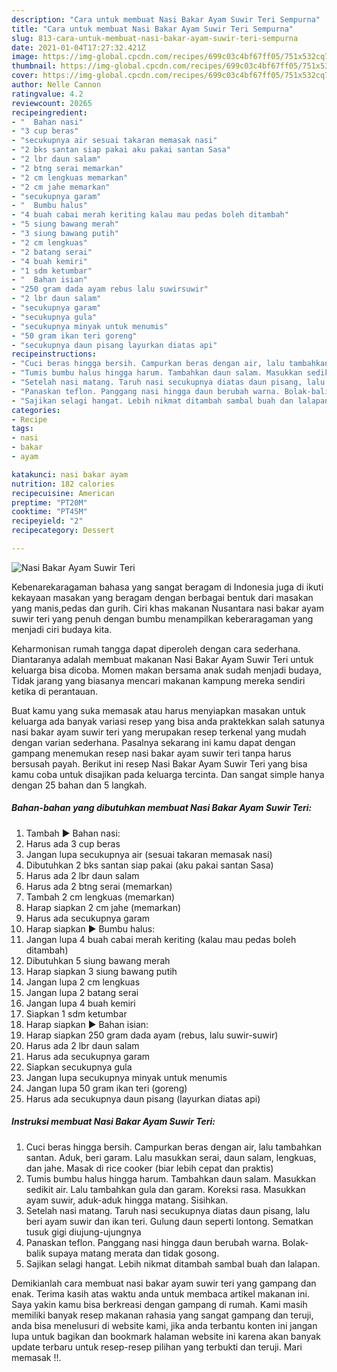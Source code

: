 ```yaml
---
description: "Cara untuk membuat Nasi Bakar Ayam Suwir Teri Sempurna"
title: "Cara untuk membuat Nasi Bakar Ayam Suwir Teri Sempurna"
slug: 813-cara-untuk-membuat-nasi-bakar-ayam-suwir-teri-sempurna
date: 2021-01-04T17:27:32.421Z
image: https://img-global.cpcdn.com/recipes/699c03c4bf67ff05/751x532cq70/nasi-bakar-ayam-suwir-teri-foto-resep-utama.jpg
thumbnail: https://img-global.cpcdn.com/recipes/699c03c4bf67ff05/751x532cq70/nasi-bakar-ayam-suwir-teri-foto-resep-utama.jpg
cover: https://img-global.cpcdn.com/recipes/699c03c4bf67ff05/751x532cq70/nasi-bakar-ayam-suwir-teri-foto-resep-utama.jpg
author: Nelle Cannon
ratingvalue: 4.2
reviewcount: 20265
recipeingredient:
- "  Bahan nasi"
- "3 cup beras"
- "secukupnya air sesuai takaran memasak nasi"
- "2 bks santan siap pakai aku pakai santan Sasa"
- "2 lbr daun salam"
- "2 btng serai memarkan"
- "2 cm lengkuas memarkan"
- "2 cm jahe memarkan"
- "secukupnya garam"
- "  Bumbu halus"
- "4 buah cabai merah keriting kalau mau pedas boleh ditambah"
- "5 siung bawang merah"
- "3 siung bawang putih"
- "2 cm lengkuas"
- "2 batang serai"
- "4 buah kemiri"
- "1 sdm ketumbar"
- "  Bahan isian"
- "250 gram dada ayam rebus lalu suwirsuwir"
- "2 lbr daun salam"
- "secukupnya garam"
- "secukupnya gula"
- "secukupnya minyak untuk menumis"
- "50 gram ikan teri goreng"
- "secukupnya daun pisang layurkan diatas api"
recipeinstructions:
- "Cuci beras hingga bersih. Campurkan beras dengan air, lalu tambahkan santan. Aduk, beri garam. Lalu masukkan serai, daun salam, lengkuas, dan jahe. Masak di rice cooker (biar lebih cepat dan praktis)"
- "Tumis bumbu halus hingga harum. Tambahkan daun salam. Masukkan sedikit air. Lalu tambahkan gula dan garam. Koreksi rasa. Masukkan ayam suwir, aduk-aduk hingga matang. Sisihkan."
- "Setelah nasi matang. Taruh nasi secukupnya diatas daun pisang, lalu beri ayam suwir dan ikan teri. Gulung daun seperti lontong. Sematkan tusuk gigi diujung-ujungnya"
- "Panaskan teflon. Panggang nasi hingga daun berubah warna. Bolak-balik supaya matang merata dan tidak gosong."
- "Sajikan selagi hangat. Lebih nikmat ditambah sambal buah dan lalapan."
categories:
- Recipe
tags:
- nasi
- bakar
- ayam

katakunci: nasi bakar ayam 
nutrition: 182 calories
recipecuisine: American
preptime: "PT20M"
cooktime: "PT45M"
recipeyield: "2"
recipecategory: Dessert

---
```



![Nasi Bakar Ayam Suwir Teri](https://img-global.cpcdn.com/recipes/699c03c4bf67ff05/751x532cq70/nasi-bakar-ayam-suwir-teri-foto-resep-utama.jpg)

Kebenarekaragaman bahasa yang sangat beragam di Indonesia juga di ikuti kekayaan masakan yang beragam dengan berbagai bentuk dari masakan yang manis,pedas dan gurih. Ciri khas makanan Nusantara nasi bakar ayam suwir teri yang penuh dengan bumbu menampilkan keberaragaman yang menjadi ciri budaya kita.


Keharmonisan rumah tangga dapat diperoleh dengan cara sederhana. Diantaranya adalah membuat makanan Nasi Bakar Ayam Suwir Teri untuk keluarga bisa dicoba. Momen makan bersama anak sudah menjadi budaya, Tidak jarang yang biasanya mencari makanan kampung mereka sendiri ketika di perantauan.



Buat kamu yang suka memasak atau harus menyiapkan masakan untuk keluarga ada banyak variasi resep yang bisa anda praktekkan salah satunya nasi bakar ayam suwir teri yang merupakan resep terkenal yang mudah dengan varian sederhana. Pasalnya sekarang ini kamu dapat dengan gampang menemukan resep nasi bakar ayam suwir teri tanpa harus bersusah payah.
Berikut ini resep Nasi Bakar Ayam Suwir Teri yang bisa kamu coba untuk disajikan pada keluarga tercinta. Dan sangat simple hanya dengan 25 bahan dan 5 langkah.


<!--inarticleads1-->

##### Bahan-bahan yang dibutuhkan membuat Nasi Bakar Ayam Suwir Teri:

1. Tambah  ▶ Bahan nasi:
1. Harus ada 3 cup beras
1. Jangan lupa secukupnya air (sesuai takaran memasak nasi)
1. Dibutuhkan 2 bks santan siap pakai (aku pakai santan Sasa)
1. Harus ada 2 lbr daun salam
1. Harus ada 2 btng serai (memarkan)
1. Tambah 2 cm lengkuas (memarkan)
1. Harap siapkan 2 cm jahe (memarkan)
1. Harus ada secukupnya garam
1. Harap siapkan  ▶ Bumbu halus:
1. Jangan lupa 4 buah cabai merah keriting (kalau mau pedas boleh ditambah)
1. Dibutuhkan 5 siung bawang merah
1. Harap siapkan 3 siung bawang putih
1. Jangan lupa 2 cm lengkuas
1. Jangan lupa 2 batang serai
1. Jangan lupa 4 buah kemiri
1. Siapkan 1 sdm ketumbar
1. Harap siapkan  ▶ Bahan isian:
1. Harap siapkan 250 gram dada ayam (rebus, lalu suwir-suwir)
1. Harus ada 2 lbr daun salam
1. Harus ada secukupnya garam
1. Siapkan secukupnya gula
1. Jangan lupa secukupnya minyak untuk menumis
1. Jangan lupa 50 gram ikan teri (goreng)
1. Harus ada secukupnya daun pisang (layurkan diatas api)




<!--inarticleads2-->

##### Instruksi membuat  Nasi Bakar Ayam Suwir Teri:

1. Cuci beras hingga bersih. Campurkan beras dengan air, lalu tambahkan santan. Aduk, beri garam. Lalu masukkan serai, daun salam, lengkuas, dan jahe. Masak di rice cooker (biar lebih cepat dan praktis)
1. Tumis bumbu halus hingga harum. Tambahkan daun salam. Masukkan sedikit air. Lalu tambahkan gula dan garam. Koreksi rasa. Masukkan ayam suwir, aduk-aduk hingga matang. Sisihkan.
1. Setelah nasi matang. Taruh nasi secukupnya diatas daun pisang, lalu beri ayam suwir dan ikan teri. Gulung daun seperti lontong. Sematkan tusuk gigi diujung-ujungnya
1. Panaskan teflon. Panggang nasi hingga daun berubah warna. Bolak-balik supaya matang merata dan tidak gosong.
1. Sajikan selagi hangat. Lebih nikmat ditambah sambal buah dan lalapan.




Demikianlah cara membuat nasi bakar ayam suwir teri yang gampang dan enak. Terima kasih atas waktu anda untuk membaca artikel makanan ini. Saya yakin kamu bisa berkreasi dengan gampang di rumah. Kami masih memiliki banyak resep makanan rahasia yang sangat gampang dan teruji, anda bisa menelusuri di website kami, jika anda terbantu konten ini jangan lupa untuk bagikan dan bookmark halaman website ini karena akan banyak update terbaru untuk resep-resep pilihan yang terbukti dan teruji. Mari memasak !!. 
